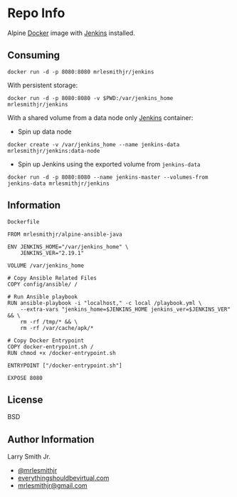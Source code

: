 Repo Info
=========
Alpine [Docker] image with [Jenkins] installed.

Consuming
---------
```
docker run -d -p 8080:8080 mrlesmithjr/jenkins
```

With persistent storage:
```
docker run -d -p 8080:8080 -v $PWD:/var/jenkins_home mrlesmithjr/jenkins
```

With a shared volume from a data node only [Jenkins] container:
* Spin up data node
```
docker create -v /var/jenkins_home --name jenkins-data mrlesmithjr/jenkins:data-node
```
* Spin up Jenkins using the exported volume from `jenkins-data`
```
docker run -d -p 8080:8080 --name jenkins-master --volumes-from jenkins-data mrlesmithjr/jenkins
```

Information
-----------
`Dockerfile`

```
FROM mrlesmithjr/alpine-ansible-java

ENV JENKINS_HOME="/var/jenkins_home" \
    JENKINS_VER="2.19.1"

VOLUME /var/jenkins_home

# Copy Ansible Related Files
COPY config/ansible/ /

# Run Ansible playbook
RUN ansible-playbook -i "localhost," -c local /playbook.yml \
    --extra-vars "jenkins_home=$JENKINS_HOME jenkins_ver=$JENKINS_VER" && \
    rm -rf /tmp/* && \
    rm -rf /var/cache/apk/*

# Copy Docker Entrypoint
COPY docker-entrypoint.sh /
RUN chmod +x /docker-entrypoint.sh

ENTRYPOINT ["/docker-entrypoint.sh"]

EXPOSE 8080
```

License
-------

BSD

Author Information
------------------

Larry Smith Jr.
- [@mrlesmithjr]
- [everythingshouldbevirtual.com]
- [mrlesmithjr@gmail.com]


[Ansible]: <https://www.ansible.com/>
[Docker]: <https://www.docker.com>
[Jenkins]: <https://jenkins.io/>
[@mrlesmithjr]: <https://twitter.com/mrlesmithjr>
[everythingshouldbevirtual.com]: <http://everythingshouldbevirtual.com>
[mrlesmithjr@gmail.com]: <mailto:mrlesmithjr@gmail.com>
